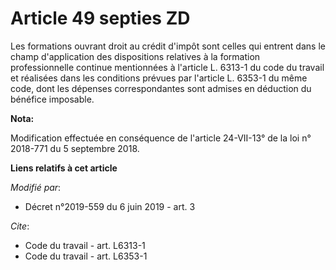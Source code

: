 # Article 49 septies ZD

Les formations ouvrant droit au crédit d'impôt sont celles qui entrent dans le champ d'application des dispositions relatives
à la formation professionnelle continue mentionnées à l'article L. 6313-1 du code du travail et réalisées dans les conditions
prévues par l'article L. 6353-1 du même code, dont les dépenses correspondantes sont admises en déduction du bénéfice
imposable.

**Nota:**

Modification effectuée en conséquence de l'article 24-VII-13° de la loi n° 2018-771 du 5 septembre 2018.

**Liens relatifs à cet article**

_Modifié par_:

  - Décret n°2019-559 du 6 juin 2019 - art. 3

_Cite_:

  - Code du travail - art. L6313-1
  - Code du travail - art. L6353-1
